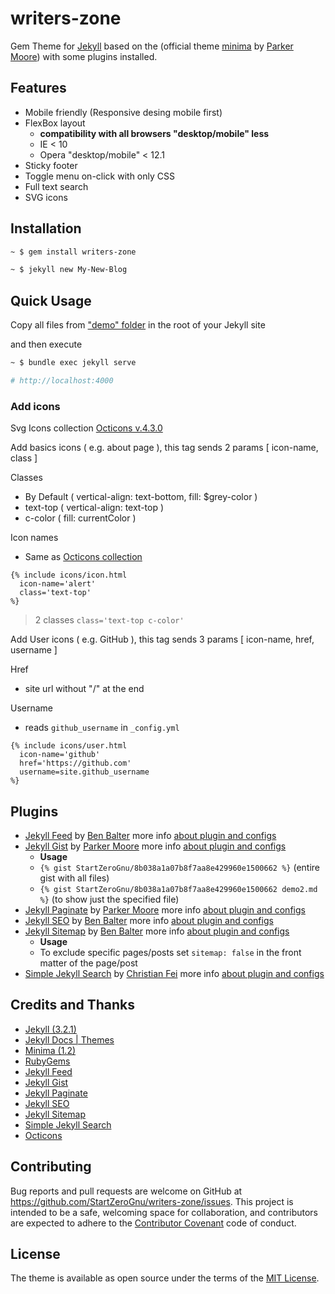 # writers-zone

Gem Theme for [Jekyll](https://jekyllrb.com/) based on the (official theme
[minima](https://github.com/jekyll/minima) by
[Parker Moore](https://github.com/parkr)) with some plugins installed.

## Features

* Mobile friendly (Responsive desing mobile first)
* FlexBox layout
  * **compatibility with all browsers "desktop/mobile" less**
  * IE < 10
  * Opera "desktop/mobile" < 12.1
* Sticky footer
* Toggle menu on-click with only CSS
* Full text search
* SVG icons

## Installation

```sh
~ $ gem install writers-zone

~ $ jekyll new My-New-Blog
```

## Quick Usage

Copy all files from
["demo" folder](https://github.com/StartZeroGnu/writers-zone/tree/master/demo)
in the root of your Jekyll site

and then execute

```sh
~ $ bundle exec jekyll serve

# http://localhost:4000
```

### Add icons

Svg Icons collection [Octicons v.4.3.0](https://octicons.github.com/)

Add basics icons ( e.g. about page ), this tag sends 2 params [ icon-name, class ]

Classes
* By Default ( vertical-align: text-bottom, fill: $grey-color )
* text-top ( vertical-align: text-top )
* c-color ( fill: currentColor )

Icon names
* Same as [Octicons collection]((https://octicons.github.com/))

```
{% include icons/icon.html
  icon-name='alert'
  class='text-top'
%}
```

> 2 classes `class='text-top c-color'`

Add User icons ( e.g. GitHub ), this tag sends 3 params [ icon-name, href, username ]

Href
* site url without "/" at the end

Username
* reads `github_username` in `_config.yml`

```
{% include icons/user.html
  icon-name='github'
  href='https://github.com'
  username=site.github_username
%}
```

## Plugins

* [Jekyll Feed](https://rubygems.org/gems/jekyll-feed) by [Ben Balter](https://github.com/benbalter)
  more info [about plugin and configs](https://github.com/jekyll/jekyll-feed)
* [Jekyll Gist](https://rubygems.org/gems/jekyll-gist) by [Parker Moore](https://github.com/parkr)
  more info [about plugin and configs](https://github.com/jekyll/jekyll-gist)
  * **Usage**
  * `{% gist StartZeroGnu/8b038a1a07b8f7aa8e429960e1500662 %}` (entire gist with all files)
  * `{% gist StartZeroGnu/8b038a1a07b8f7aa8e429960e1500662 demo2.md %}`  (to show just the specified file)
* [Jekyll Paginate](https://rubygems.org/gems/jekyll-paginate) by [Parker Moore](https://github.com/parkr)
  more info [about plugin and configs](http://jekyllrb.com/docs/pagination/)
* [Jekyll SEO](https://rubygems.org/gems/jekyll-seo-tag) by [Ben Balter](https://github.com/benbalter)
  more info [about plugin and configs](https://github.com/jekyll/jekyll-seo-tag)
* [Jekyll Sitemap](https://rubygems.org/gems/jekyll-sitemap) by [Ben Balter](https://github.com/benbalter)
  more info [about plugin and configs](https://github.com/jekyll/jekyll-sitemap)
  * **Usage**
  *  To exclude specific pages/posts set `sitemap: false` in the front matter of the page/post
* [Simple Jekyll Search](https://github.com/christian-fei/Simple-Jekyll-Search) by [Christian Fei](https://github.com/christian-fei)
  more info [about plugin and configs](https://github.com/christian-fei/Simple-Jekyll-Search)

## Credits and Thanks

* [Jekyll (3.2.1)](http://jekyllrb.com)
* [Jekyll Docs | Themes](http://jekyllrb.com/docs/themes/)
* [Minima (1.2)](https://github.com/jekyll/minima)
* [RubyGems](https://rubygems.org)
* [Jekyll Feed](https://github.com/jekyll/jekyll-feed)
* [Jekyll Gist](https://github.com/jekyll/jekyll-gist)
* [Jekyll Paginate](https://github.com/jekyll/jekyll-paginate)
* [Jekyll SEO](https://github.com/jekyll/jekyll-seo-tag)
* [Jekyll Sitemap](https://github.com/jekyll/jekyll-sitemap)
* [Simple Jekyll Search](https://github.com/christian-fei/Simple-Jekyll-Search)
* [Octicons](https://github.com/primer/octicons/)

## Contributing

Bug reports and pull requests are welcome on GitHub at https://github.com/StartZeroGnu/writers-zone/issues. This project is intended to be a safe, welcoming space for collaboration, and contributors are expected to adhere to the [Contributor Covenant](http://contributor-covenant.org) code of conduct.

## License

The theme is available as open source under the terms of the [MIT License](/LICENSE.txt).
